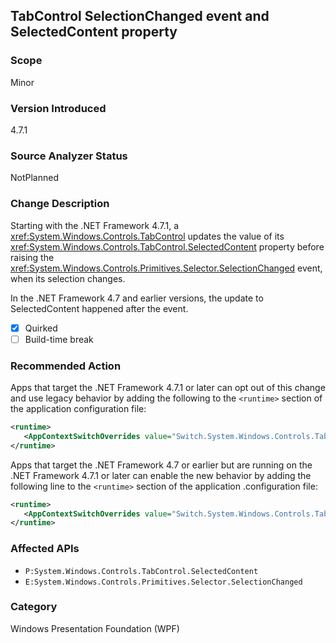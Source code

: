 ## TabControl SelectionChanged event and SelectedContent property

### Scope
Minor

### Version Introduced
4.7.1

### Source Analyzer Status
NotPlanned

### Change Description
Starting with the .NET Framework 4.7.1, a <xref:System.Windows.Controls.TabControl> updates the value of its
<xref:System.Windows.Controls.TabControl.SelectedContent> property before raising the
<xref:System.Windows.Controls.Primitives.Selector.SelectionChanged> event, when its selection changes.

In the .NET Framework 4.7 and earlier versions, the update to SelectedContent happened after the event.

- [X] Quirked
- [ ] Build-time break

### Recommended Action
Apps that target the .NET Framework 4.7.1 or later can opt out of this change and use legacy behavior
by adding the following to the `<runtime>` section of the application configuration file:

   ```xml
   <runtime>
      <AppContextSwitchOverrides value="Switch.System.Windows.Controls.TabControl.SelectionPropertiesCanLagBehindSelectionChangedEvent=true" />
   </runtime>
   ```

Apps that target the .NET Framework 4.7 or earlier but are running on the .NET Framework 4.7.1 or later can enable the new behavior by adding the following line to the `<runtime>` section of the application .configuration file:

   ```xml
   <runtime>
      <AppContextSwitchOverrides value="Switch.System.Windows.Controls.TabControl.SelectionPropertiesCanLagBehindSelectionChangedEvent=false" />
   </runtime>
   ```

### Affected APIs
* `P:System.Windows.Controls.TabControl.SelectedContent`
* `E:System.Windows.Controls.Primitives.Selector.SelectionChanged`

### Category
Windows Presentation Foundation (WPF)

<!--
    ### Original Bug
    208019
-->


